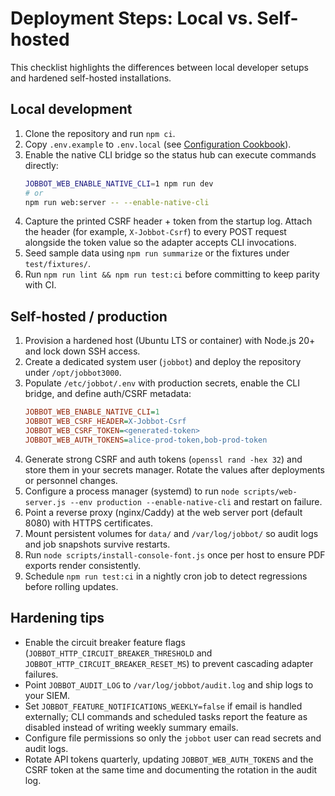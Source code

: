 # Deployment Steps: Local vs. Self-hosted

This checklist highlights the differences between local developer setups and hardened self-hosted
installations.

## Local development

1. Clone the repository and run `npm ci`.
2. Copy `.env.example` to `.env.local` (see [Configuration Cookbook](./configuration-cookbook.md)).
3. Enable the native CLI bridge so the status hub can execute commands directly:
   ```bash
   JOBBOT_WEB_ENABLE_NATIVE_CLI=1 npm run dev
   # or
   npm run web:server -- --enable-native-cli
   ```
4. Capture the printed CSRF header + token from the startup log. Attach the header (for example,
   `X-Jobbot-Csrf`) to every POST request alongside the token value so the adapter accepts CLI
   invocations.
5. Seed sample data using `npm run summarize` or the fixtures under `test/fixtures/`.
6. Run `npm run lint && npm run test:ci` before committing to keep parity with CI.

## Self-hosted / production

1. Provision a hardened host (Ubuntu LTS or container) with Node.js 20+ and lock down SSH access.
2. Create a dedicated system user (`jobbot`) and deploy the repository under `/opt/jobbot3000`.
3. Populate `/etc/jobbot/.env` with production secrets, enable the CLI bridge, and define auth/CSRF
   metadata:
   ```ini
   JOBBOT_WEB_ENABLE_NATIVE_CLI=1
   JOBBOT_WEB_CSRF_HEADER=X-Jobbot-Csrf
   JOBBOT_WEB_CSRF_TOKEN=<generated-token>
   JOBBOT_WEB_AUTH_TOKENS=alice-prod-token,bob-prod-token
   ```
4. Generate strong CSRF and auth tokens (`openssl rand -hex 32`) and store them in your secrets
   manager. Rotate the values after deployments or personnel changes.
5. Configure a process manager (systemd) to run
   `node scripts/web-server.js --env production --enable-native-cli` and restart on failure.
6. Point a reverse proxy (nginx/Caddy) at the web server port (default 8080) with HTTPS
   certificates.
7. Mount persistent volumes for `data/` and `/var/log/jobbot/` so audit logs and job snapshots
   survive restarts.
8. Run `node scripts/install-console-font.js` once per host to ensure PDF exports render
   consistently.
9. Schedule `npm run test:ci` in a nightly cron job to detect regressions before rolling updates.

## Hardening tips

- Enable the circuit breaker feature flags (`JOBBOT_HTTP_CIRCUIT_BREAKER_THRESHOLD` and
  `JOBBOT_HTTP_CIRCUIT_BREAKER_RESET_MS`) to prevent cascading adapter failures.
- Point `JOBBOT_AUDIT_LOG` to `/var/log/jobbot/audit.log` and ship logs to your SIEM.
- Set `JOBBOT_FEATURE_NOTIFICATIONS_WEEKLY=false` if email is handled externally; CLI commands and
  scheduled tasks report the feature as disabled instead of writing weekly summary emails.
- Configure file permissions so only the `jobbot` user can read secrets and audit logs.
- Rotate API tokens quarterly, updating `JOBBOT_WEB_AUTH_TOKENS` and the CSRF token at the same time
  and documenting the rotation in the audit log.
